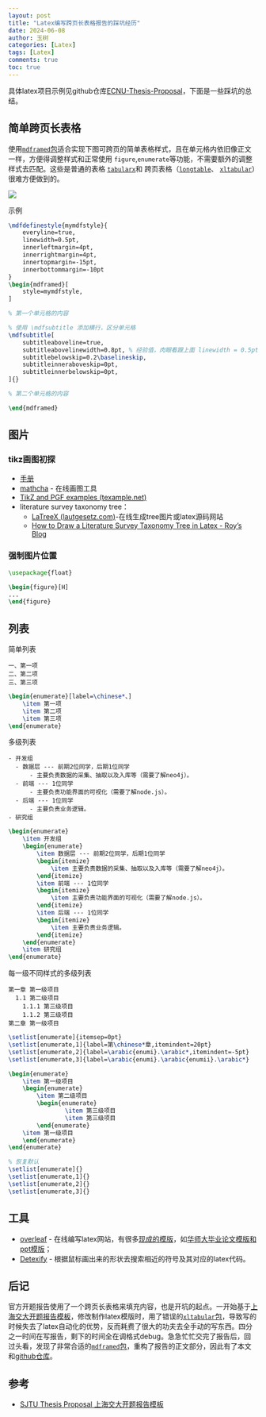 ```yaml
---
layout: post
title: "Latex编写跨页长表格报告的踩坑经历"
date: 2024-06-08
author: 玉树
categories: [Latex]
tags: [Latex]
comments: true
toc: true
---
```


具体latex项目示例见github仓库[ECNU-Thesis-Proposal](https://github.com/yueneiqi/ECNU-Thesis-Proposal)，下面是一些踩坑的总结。

## 简单跨页长表格

使用[`mdframed`包](https://ctan.org/pkg/mdframed)适合实现下图可跨页的简单表格样式，且在单元格内依旧像正文一样，方便得调整样式和正常使用 `figure`,`enumerate`等功能，不需要额外的调整样式去匹配。这些是普通的表格 [`tabularx`](https://www.ctan.org/pkg/tabularx)和 跨页表格（[`longtable`](https://www.ctan.org/pkg/longtable)、 [`xltabular`](https://www.ctan.org/pkg/xltabular)）很难方便做到的。

![](https://s2.loli.net/2024/06/08/pect9Ck7XVxomzE.png)

示例

```LaTeX
\mdfdefinestyle{mymdfstyle}{
    everyline=true,
    linewidth=0.5pt,
    innerleftmargin=4pt,
    innerrightmargin=4pt,
    innertopmargin=-15pt,
    innerbottommargin=-10pt
}
\begin{mdframed}[
    style=mymdfstyle,
]

% 第一个单元格的内容

% 使用 \mdfsubtitle 添加横行，区分单元格
\mdfsubtitle[
    subtitleaboveline=true,
    subtitleabovelinewidth=0.8pt, % 经验值，肉眼看跟上面 linewidth = 0.5pt 粗细差不多
    subtitlebelowskip=0.2\baselineskip,
    subtitleinneraboveskip=0pt,
    subtitleinnerbelowskip=0pt,
]{}

% 第二个单元格的内容

\end{mdframed}
```

## 图片

### tikz画图初探

- [手册](https://www.bu.edu/math/files/2013/08/tikzpgfmanual.pdf)
- [mathcha](https://www.mathcha.io) - 在线画图工具
- [TikZ and PGF examples (texample.net)](https://texample.net/tikz/examples/)
- literature survey taxonomy tree：
  - [LaTreeX (lautgesetz.com)](https://lautgesetz.com/latreex/)-在线生成tree图片或latex源码网站
  - [How to Draw a Literature Survey Taxonomy Tree in Latex - Roy’s Blog](https://shantoroy.com/latex/Draw-literature-survey-tree-in-latex/)

### 强制图片位置

```LaTeX
\usepackage{float}

\begin{figure}[H]
...
\end{figure}
```

## 列表

简单列表

```text
一、第一项
二、第二项
三、第三项
```

```LaTeX
\begin{enumerate}[label=\chinese*、]
    \item 第一项
    \item 第二项
    \item 第三项
\end{enumerate}
```

多级列表

```text
- 开发组
  - 数据层 --- 前期2位同学，后期1位同学
      - 主要负责数据的采集、抽取以及入库等（需要了解neo4j）。
  - 前端 --- 1位同学
      - 主要负责功能界面的可视化（需要了解node.js）。
  - 后端 --- 1位同学
      - 主要负责业务逻辑。
- 研究组
```

```LaTeX
\begin{enumerate}
    \item 开发组
    \begin{enumerate}
        \item 数据层 --- 前期2位同学，后期1位同学
        \begin{itemize}
            \item 主要负责数据的采集、抽取以及入库等（需要了解neo4j）。
        \end{itemize}
        \item 前端 --- 1位同学
        \begin{itemize}
            \item 主要负责功能界面的可视化（需要了解node.js）。
        \end{itemize}
        \item 后端 --- 1位同学
        \begin{itemize}
            \item 主要负责业务逻辑。
        \end{itemize}
    \end{enumerate}
    \item 研究组
\end{enumerate}
```

每一级不同样式的多级列表

```text
第一章 第一级项目
  1.1 第二级项目
    1.1.1 第三级项目
    1.1.2 第三级项目
第二章 第一级项目
```

```LaTeX
\setlist[enumerate]{itemsep=0pt}
\setlist[enumerate,1]{label=第\chinese*章,itemindent=20pt}
\setlist[enumerate,2]{label=\arabic{enumi}.\arabic*,itemindent=-5pt}
\setlist[enumerate,3]{label=\arabic{enumi}.\arabic{enumii}.\arabic*}

\begin{enumerate}
    \item 第一级项目
    \begin{enumerate}
        \item 第二级项目
        \begin{enumerate}
                \item 第三级项目
                \item 第三级项目
        \end{enumerate}
    \item 第一级项目
    \end{enumerate}
\end{enumerate}

% 恢复默认
\setlist[enumerate]{}
\setlist[enumerate,1]{}
\setlist[enumerate,2]{}
\setlist[enumerate,3]{}
```



## 工具

- [overleaf](https://www.overleaf.com) - 在线编写latex网站，有很多[现成的模版](https://www.overleaf.com/latex/templates)，如[华师大毕业论文模版和ppt模版](https://www.overleaf.com/latex/templates?q=ecnu)；
- [Detexify](https://detexify.kirelabs.org/classify.html) - 根据鼠标画出来的形状去搜索相近的符号及其对应的latex代码。

## 后记

官方开题报告使用了一个跨页长表格来填充内容，也是开坑的起点。一开始基于[上海交大开题报告模板](https://github.com/NemoYuan2008/SJTU-Thesis-Proposal)，修改制作latex模版时，用了错误的[`xltabular`包](https://www.ctan.org/pkg/xltabular)，导致写的时候失去了latex自动化的优势，反而耗费了很大的功夫去全手动的写东西。四分之一时间在写报告，剩下的时间全在调格式debug。急急忙忙交完了报告后，回过头看，发现了非常合适的[`mdframed`包](https://ctan.org/pkg/mdframed)，重构了报告的正文部分，因此有了本文和[github仓库](https://github.com/yueneiqi/ECNU-Thesis-Proposal)。

## 参考

- [SJTU Thesis Proposal 上海交大开题报告模板](https://github.com/NemoYuan2008/SJTU-Thesis-Proposal)
